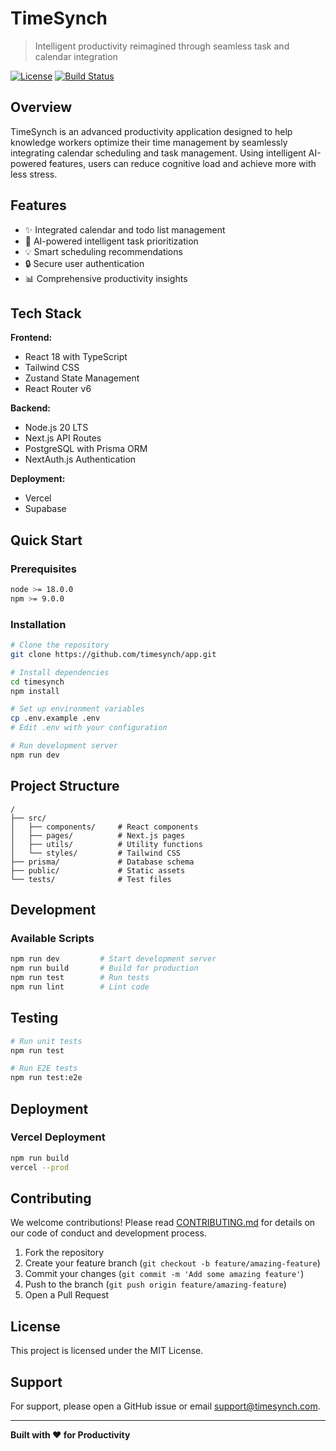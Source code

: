 # TimeSynch

> Intelligent productivity reimagined through seamless task and calendar integration

[![License](https://img.shields.io/badge/license-MIT-blue.svg)](LICENSE)
[![Build Status](https://img.shields.io/badge/build-passing-brightgreen.svg)](https://github.com/timesynch/app)

## Overview

TimeSynch is an advanced productivity application designed to help knowledge workers optimize their time management by seamlessly integrating calendar scheduling and task management. Using intelligent AI-powered features, users can reduce cognitive load and achieve more with less stress.

## Features

- ✨ Integrated calendar and todo list management
- 🚀 AI-powered intelligent task prioritization
- 💡 Smart scheduling recommendations
- 🔒 Secure user authentication
- 📊 Comprehensive productivity insights

## Tech Stack

**Frontend:**
- React 18 with TypeScript
- Tailwind CSS
- Zustand State Management
- React Router v6

**Backend:**
- Node.js 20 LTS
- Next.js API Routes
- PostgreSQL with Prisma ORM
- NextAuth.js Authentication

**Deployment:**
- Vercel
- Supabase

## Quick Start

### Prerequisites

```bash
node >= 18.0.0
npm >= 9.0.0
```

### Installation

```bash
# Clone the repository
git clone https://github.com/timesynch/app.git

# Install dependencies
cd timesynch
npm install

# Set up environment variables
cp .env.example .env
# Edit .env with your configuration

# Run development server
npm run dev
```

## Project Structure

```
/
├── src/
│   ├── components/     # React components
│   ├── pages/          # Next.js pages
│   ├── utils/          # Utility functions
│   └── styles/         # Tailwind CSS
├── prisma/             # Database schema
├── public/             # Static assets
└── tests/              # Test files
```

## Development

### Available Scripts

```bash
npm run dev         # Start development server
npm run build       # Build for production
npm run test        # Run tests
npm run lint        # Lint code
```

## Testing

```bash
# Run unit tests
npm run test

# Run E2E tests
npm run test:e2e
```

## Deployment

### Vercel Deployment

```bash
npm run build
vercel --prod
```

## Contributing

We welcome contributions! Please read [CONTRIBUTING.md](CONTRIBUTING.md) for details on our code of conduct and development process.

1. Fork the repository
2. Create your feature branch (`git checkout -b feature/amazing-feature`)
3. Commit your changes (`git commit -m 'Add some amazing feature'`)
4. Push to the branch (`git push origin feature/amazing-feature`)
5. Open a Pull Request

## License

This project is licensed under the MIT License.

## Support

For support, please open a GitHub issue or email support@timesynch.com.

---

**Built with ❤️ for Productivity**